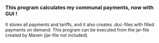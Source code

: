 ### This program calculates my communal payments, now with GUI !
It stores all payments and tariffs, and it also creates .doc-files with filled payments on demand. 
This program can be executed from the jar-file created by Maven (jar-file not included).
